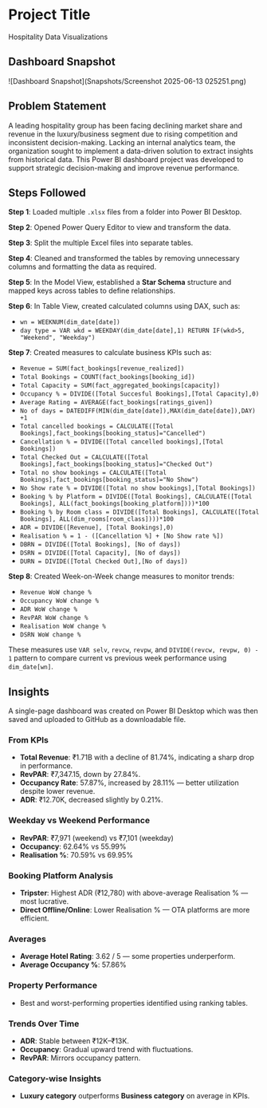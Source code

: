 # Project Title

Hospitality Data Visualizations

## Dashboard Snapshot
![Dashboard Snapshot](Snapshots/Screenshot 2025-06-13 025251.png)

## Problem Statement

A leading hospitality group has been facing declining market share and revenue in the luxury/business segment due to rising competition and inconsistent decision-making. Lacking an internal analytics team, the organization sought to implement a data-driven solution to extract insights from historical data. This Power BI dashboard project was developed to support strategic decision-making and improve revenue performance.

## Steps Followed

**Step 1**: Loaded multiple `.xlsx` files from a folder into Power BI Desktop.

**Step 2**: Opened Power Query Editor to view and transform the data.

**Step 3**: Split the multiple Excel files into separate tables.

**Step 4**: Cleaned and transformed the tables by removing unnecessary columns and formatting the data as required.

**Step 5**: In the Model View, established a **Star Schema** structure and mapped keys across tables to define relationships.

**Step 6**: In Table View, created calculated columns using DAX, such as:

* `wn = WEEKNUM(dim_date[date])`
* `day type = VAR wkd = WEEKDAY(dim_date[date],1) RETURN IF(wkd>5, "Weekend", "Weekday")`

**Step 7**: Created measures to calculate business KPIs such as:

* `Revenue = SUM(fact_bookings[revenue_realized])`
* `Total Bookings = COUNT(fact_bookings[booking_id])`
* `Total Capacity = SUM(fact_aggregated_bookings[capacity])`
* `Occupancy % = DIVIDE([Total Succesful Bookings],[Total Capacity],0)`
* `Average Rating = AVERAGE(fact_bookings[ratings_given])`
* `No of days = DATEDIFF(MIN(dim_date[date]),MAX(dim_date[date]),DAY) +1`
* `Total cancelled bookings = CALCULATE([Total Bookings],fact_bookings[booking_status]="Cancelled")`
* `Cancellation % = DIVIDE([Total cancelled bookings],[Total Bookings])`
* `Total Checked Out = CALCULATE([Total Bookings],fact_bookings[booking_status]="Checked Out")`
* `Total no show bookings = CALCULATE([Total Bookings],fact_bookings[booking_status]="No Show")`
* `No Show rate % = DIVIDE([Total no show bookings],[Total Bookings])`
* `Booking % by Platform = DIVIDE([Total Bookings], CALCULATE([Total Bookings], ALL(fact_bookings[booking_platform])))*100`
* `Booking % by Room class = DIVIDE([Total Bookings], CALCULATE([Total Bookings], ALL(dim_rooms[room_class])))*100`
* `ADR = DIVIDE([Revenue], [Total Bookings],0)`
* `Realisation % = 1 - ([Cancellation %] + [No Show rate %])`
* `DBRN = DIVIDE([Total Bookings], [No of days])`
* `DSRN = DIVIDE([Total Capacity], [No of days])`
* `DURN = DIVIDE([Total Checked Out],[No of days])`

**Step 8**: Created Week-on-Week change measures to monitor trends:

* `Revenue WoW change %`
* `Occupancy WoW change %`
* `ADR WoW change %`
* `RevPAR WoW change %`
* `Realisation WoW change %`
* `DSRN WoW change %`

These measures use `VAR selv`, `revcw`, `revpw`, and `DIVIDE(revcw, revpw, 0) - 1` pattern to compare current vs previous week performance using `dim_date[wn]`.

## Insights

A single-page dashboard was created on Power BI Desktop which was then saved and uploaded to GitHub as a downloadable file.

### From KPIs

* **Total Revenue**: ₹1.71B with a decline of 81.74%, indicating a sharp drop in performance.
* **RevPAR**: ₹7,347.15, down by 27.84%.
* **Occupancy Rate**: 57.87%, increased by 28.11% — better utilization despite lower revenue.
* **ADR**: ₹12.70K, decreased slightly by 0.21%.

### Weekday vs Weekend Performance

* **RevPAR**: ₹7,971 (weekend) vs ₹7,101 (weekday)
* **Occupancy**: 62.64% vs 55.99%
* **Realisation %**: 70.59% vs 69.95%

### Booking Platform Analysis

* **Tripster**: Highest ADR (₹12,780) with above-average Realisation % — most lucrative.
* **Direct Offline/Online**: Lower Realisation % — OTA platforms are more efficient.

### Averages

* **Average Hotel Rating**: 3.62 / 5 — some properties underperform.
* **Average Occupancy %**: 57.86%

### Property Performance

* Best and worst-performing properties identified using ranking tables.

### Trends Over Time

* **ADR**: Stable between ₹12K–₹13K.
* **Occupancy**: Gradual upward trend with fluctuations.
* **RevPAR**: Mirrors occupancy pattern.

### Category-wise Insights

* **Luxury category** outperforms **Business category** on average in KPIs.
